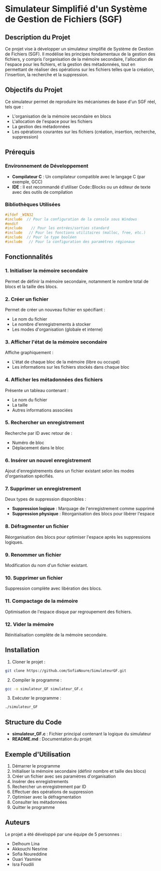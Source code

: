 # Simulateur Simplifié d'un Système de Gestion de Fichiers (SGF)

## Description du Projet

Ce projet vise à développer un simulateur simplifié de Système de Gestion de Fichiers (SGF). Il modélise les principes fondamentaux de la gestion des fichiers, y compris l'organisation de la mémoire secondaire, l'allocation de l'espace pour les fichiers, et la gestion des métadonnées, tout en permettant de réaliser des opérations sur les fichiers telles que la création, l'insertion, la recherche et la suppression.

## Objectifs du Projet

Ce simulateur permet de reproduire les mécanismes de base d'un SGF réel, tels que :

* L'organisation de la mémoire secondaire en blocs
* L'allocation de l'espace pour les fichiers
* La gestion des métadonnées
* Les opérations courantes sur les fichiers (création, insertion, recherche, suppression)

## Prérequis

### Environnement de Développement

* **Compilateur C** : Un compilateur compatible avec le langage C (par exemple, GCC)
* **IDE** : Il est recommandé d'utiliser Code::Blocks ou un éditeur de texte avec des outils de compilation

### Bibliothèques Utilisées

```c
#ifdef _WIN32
#include  // Pour la configuration de la console sous Windows
#endif
#include    // Pour les entrées/sorties standard
#include   // Pour les fonctions utilitaires (malloc, free, etc.)
#include  // Pour le type booléen
#include   // Pour la configuration des paramètres régionaux
```

## Fonctionnalités

### 1. Initialiser la mémoire secondaire

Permet de définir la mémoire secondaire, notamment le nombre total de blocs et la taille des blocs.

### 2. Créer un fichier

Permet de créer un nouveau fichier en spécifiant :

* Le nom du fichier
* Le nombre d'enregistrements à stocker
* Les modes d'organisation (globale et interne)

### 3. Afficher l'état de la mémoire secondaire

Affiche graphiquement :

* L'état de chaque bloc de la mémoire (libre ou occupé)
* Les informations sur les fichiers stockés dans chaque bloc

### 4. Afficher les métadonnées des fichiers

Présente un tableau contenant :

* Le nom du fichier
* La taille
* Autres informations associées

### 5. Rechercher un enregistrement

Recherche par ID avec retour de :

* Numéro de bloc
* Déplacement dans le bloc

### 6. Insérer un nouvel enregistrement

Ajout d'enregistrements dans un fichier existant selon les modes d'organisation spécifiés.

### 7. Supprimer un enregistrement

Deux types de suppression disponibles :

* **Suppression logique** : Marquage de l'enregistrement comme supprimé
* **Suppression physique** : Réorganisation des blocs pour libérer l'espace

### 8. Défragmenter un fichier

Réorganisation des blocs pour optimiser l'espace après les suppressions logiques.

### 9. Renommer un fichier

Modification du nom d'un fichier existant.

### 10. Supprimer un fichier

Suppression complète avec libération des blocs.

### 11. Compactage de la mémoire

Optimisation de l'espace disque par regroupement des fichiers.

### 12. Vider la mémoire

Réinitialisation complète de la mémoire secondaire.

## Installation

1. Cloner le projet :
```bash
git clone https://github.com/SofiaNoure/SimulateurGF.git
```

2. Compiler le programme :
```bash
gcc -o simulateur_GF simulateur_GF.c
```

3. Exécuter le programme :
```bash
./simulateur_GF
```

## Structure du Code

* **simulateur_GF.c** : Fichier principal contenant la logique du simulateur
* **README.md** : Documentation du projet

## Exemple d'Utilisation

1. Démarrer le programme
2. Initialiser la mémoire secondaire (définir nombre et taille des blocs)
3. Créer un fichier avec ses paramètres d'organisation
4. Insérer des enregistrements
5. Rechercher un enregistrement par ID
6. Effectuer des opérations de suppression
7. Optimiser avec la défragmentation
8. Consulter les métadonnées
9. Quitter le programme

## Auteurs

Le projet a été développé par une équipe de 5 personnes :

* Delhoum Lina
* Akkouchi Nesrine
* Sofia Noureddine
* Ouari Yasmine
* Isra Foudili

